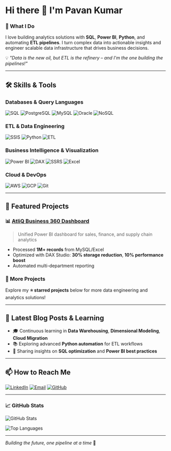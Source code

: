 # Hi there 👋 I'm Pavan Kumar

### 🎯 What I Do
I love building analytics solutions with **SQL**, **Power BI**, **Python**, and automating **ETL pipelines**. I turn complex data into actionable insights and engineer scalable data infrastructure that drives business decisions.

💡 *"Data is the new oil, but ETL is the refinery – and I'm the one building the pipelines!"*

---

## 🛠️ Skills & Tools

### Databases & Query Languages
![SQL](https://img.shields.io/badge/SQL-4479A1?style=for-the-badge&logo=microsoft-sql-server&logoColor=white)
![PostgreSQL](https://img.shields.io/badge/PostgreSQL-316192?style=for-the-badge&logo=postgresql&logoColor=white)
![MySQL](https://img.shields.io/badge/MySQL-4479A1?style=for-the-badge&logo=mysql&logoColor=white)
![Oracle](https://img.shields.io/badge/Oracle-F80000?style=for-the-badge&logo=oracle&logoColor=white)
![NoSQL](https://img.shields.io/badge/NoSQL-47A248?style=for-the-badge&logo=mongodb&logoColor=white)

### ETL & Data Engineering
![SSIS](https://img.shields.io/badge/SSIS-CC2927?style=for-the-badge&logo=microsoft&logoColor=white)
![Python](https://img.shields.io/badge/Python-3776AB?style=for-the-badge&logo=python&logoColor=white)
![ETL](https://img.shields.io/badge/ETL_Pipelines-FF6F00?style=for-the-badge&logo=databricks&logoColor=white)

### Business Intelligence & Visualization
![Power BI](https://img.shields.io/badge/Power_BI-F2C811?style=for-the-badge&logo=powerbi&logoColor=black)
![DAX](https://img.shields.io/badge/DAX-F2C811?style=for-the-badge&logo=powerbi&logoColor=black)
![SSRS](https://img.shields.io/badge/SSRS-CC2927?style=for-the-badge&logo=microsoft&logoColor=white)
![Excel](https://img.shields.io/badge/Excel-217346?style=for-the-badge&logo=microsoft-excel&logoColor=white)

### Cloud & DevOps
![AWS](https://img.shields.io/badge/AWS-232F3E?style=for-the-badge&logo=amazon-aws&logoColor=white)
![GCP](https://img.shields.io/badge/GCP-4285F4?style=for-the-badge&logo=google-cloud&logoColor=white)
![Git](https://img.shields.io/badge/Git-F05032?style=for-the-badge&logo=git&logoColor=white)

---

## 🚀 Featured Projects

### 📊 [AtliQ Business 360 Dashboard](https://github.com/pavankumarM1998)
> Unified Power BI dashboard for sales, finance, and supply chain analytics
- Processed **1M+ records** from MySQL/Excel
- Optimized with DAX Studio: **30% storage reduction**, **10% performance boost**
- Automated multi-department reporting

### 🔧 More Projects
Explore my **⭐ starred projects** below for more data engineering and analytics solutions!

---

## 📝 Latest Blog Posts & Learning
- 🎓 Continuous learning in **Data Warehousing**, **Dimensional Modeling**, **Cloud Migration**
- 📚 Exploring advanced **Python automation** for ETL workflows
- 💼 Sharing insights on **SQL optimization** and **Power BI best practices**

---

## 📫 How to Reach Me

[![LinkedIn](https://img.shields.io/badge/LinkedIn-0077B5?style=for-the-badge&logo=linkedin&logoColor=white)](https://www.linkedin.com/in/pavankumar-m/)
[![Email](https://img.shields.io/badge/Email-D14836?style=for-the-badge&logo=gmail&logoColor=white)](mailto:pavankumar@example.com)
[![GitHub](https://img.shields.io/badge/GitHub-100000?style=for-the-badge&logo=github&logoColor=white)](https://github.com/pavankumarM1998)

---

### 📈 GitHub Stats

![GitHub Stats](https://github-readme-stats.vercel.app/api?username=pavankumarM1998&show_icons=true&theme=radical)

![Top Languages](https://github-readme-stats.vercel.app/api/top-langs/?username=pavankumarM1998&layout=compact&theme=radical)

---

*Building the future, one pipeline at a time* 🚀
